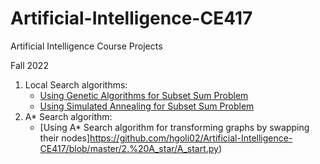 # Artificial-Intelligence-CE417
Artificial Intelligence Course Projects 

Fall 2022

1. Local Search algorithms:
    - [Using Genetic Algorithms for Subset Sum Problem](https://github.com/hgoli02/Artificial-Intelligence-CE417/blob/master/1.%20Local%20Search/genetic.py)
    - [Using Simulated Annealing for Subset Sum Problem](https://github.com/hgoli02/Artificial-Intelligence-CE417/blob/master/1.%20Local%20Search/simulated_annealing.py)
2. A* Search algorithm:
    - [Using A* Search algorithm for transforming graphs by swapping their nodes]https://github.com/hgoli02/Artificial-Intelligence-CE417/blob/master/2.%20A_star/A_start.py)
    

